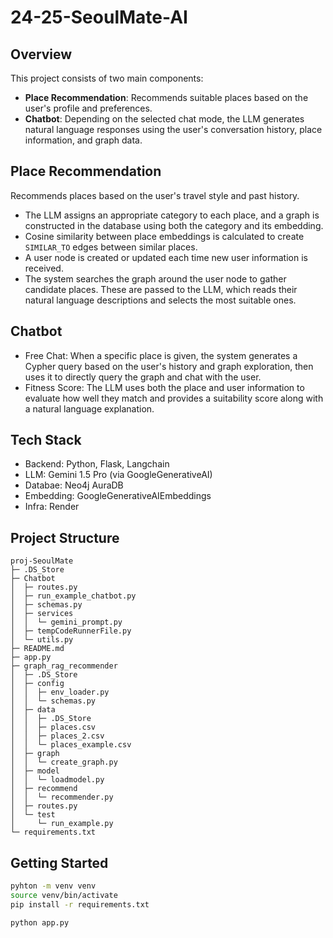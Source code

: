 # 24-25-SeoulMate-AI

## Overview

This project consists of two main components:

- **Place Recommendation**: Recommends suitable places based on the user's profile and preferences.
- **Chatbot**: Depending on the selected chat mode, the LLM generates natural language responses using the user's conversation history, place information, and graph data.

## Place Recommendation

Recommends places based on the user's travel style and past history.

- The LLM assigns an appropriate category to each place, and a graph is constructed in the database using both the category and its embedding.
- Cosine similarity between place embeddings is calculated to create `SIMILAR_TO` edges between similar places.
- A user node is created or updated each time new user information is received.
- The system searches the graph around the user node to gather candidate places. These are passed to the LLM, which reads their natural language descriptions and selects the most suitable ones.

## Chatbot

- Free Chat: When a specific place is given, the system generates a Cypher query based on the user's history and graph exploration, then uses it to directly query the graph and chat with the user.
- Fitness Score: The LLM uses both the place and user information to evaluate how well they match and provides a suitability score along with a natural language explanation.

## Tech Stack

- Backend: Python, Flask, Langchain
- LLM: Gemini 1.5 Pro (via GoogleGenerativeAI)
- Databae: Neo4j AuraDB
- Embedding: GoogleGenerativeAIEmbeddings
- Infra: Render

## Project Structure

```
proj-SeoulMate
├─ .DS_Store
├─ Chatbot
│  ├─ routes.py
│  ├─ run_example_chatbot.py
│  ├─ schemas.py
│  ├─ services
│  │  └─ gemini_prompt.py
│  ├─ tempCodeRunnerFile.py
│  └─ utils.py
├─ README.md
├─ app.py
├─ graph_rag_recommender
│  ├─ .DS_Store
│  ├─ config
│  │  ├─ env_loader.py
│  │  └─ schemas.py
│  ├─ data
│  │  ├─ .DS_Store
│  │  ├─ places.csv
│  │  ├─ places_2.csv
│  │  └─ places_example.csv
│  ├─ graph
│  │  └─ create_graph.py
│  ├─ model
│  │  └─ loadmodel.py
│  ├─ recommend
│  │  └─ recommender.py
│  ├─ routes.py
│  └─ test
│     └─ run_example.py
└─ requirements.txt
```

## Getting Started

```bash
pyhton -m venv venv
source venv/bin/activate
pip install -r requirements.txt

python app.py
```
